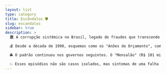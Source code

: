 ```yaml
---
layout: list
type: category
title: Escândalos 🛡️
slug: escandalos
sidebar: true
description: >
  🏛️ A corrupção sistêmica no Brasil, legado de fraudes que transcende governos e décadas, revelando um padrão contínuo de desvio de recursos públicos que causa prejuízos bilionários e erode a confiança da população. Uma análise financeira dos maiores escândalos ilustra a profundidade e a persistência deste problema.

  💰 Desde a década de 1990, esquemas como os "Anões do Orçamento", com perdas ajustadas superiores a R$ 1 bilhão, e o caso do TRT-SP de Lalau (R$ 169,5 milhões), já apontavam para a vulnerabilidade das contas públicas. No governo FHC, os escândalos Banestado e Sudam expuseram a evasão de dezenas de bilhões de reais do sistema financeiro e de agências de desenvolvimento.

  🚔 O padrão continuou nos governos seguintes. O "Mensalão" (R$ 101 milhões) marcou o primeiro mandato de Lula, mas foi a Operação Lava Jato que revelou a maior escala de desvios, com perdas na Petrobras estimadas entre R$ 18 bilhões e R$ 42,8 bilhões. A resiliência das práticas corruptas é evidente em investigações recentes, como as fraudes no INSS, que em 2025 revelaram prejuízos de até R$ 6,3 bilhões.

  💥 Esses episódios não são casos isolados, mas sintomas de uma falha estrutural que drena o potencial do país. A recorrência desses esquemas reforça a necessidade urgente de reformas que garantam transparência, fiscalização e punição efetiva para mitigar os severos impactos socioeconômicos.
---
```


